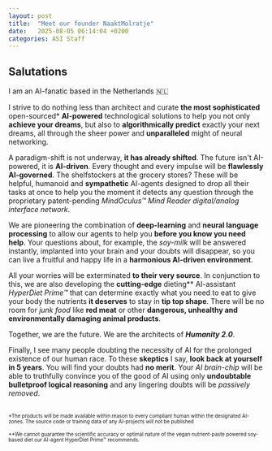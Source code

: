 ```yaml
---
layout: post
title:  "Meet our founder NaaktMolratje"
date:   2025-08-05 06:14:04 +0200
categories: ASI Staff
---
```


## Salutations
I am an AI-fanatic based in the Netherlands 🇳🇱

I strive to do nothing less than architect and curate **the most sophisticated** open-sourced* **AI-powered** technological solutions to help you not only **achieve your dreams**, but also to **algorithmically predict** exactly your next dreams, all through the sheer power and **unparalleled** might of neural networking.

A paradigm-shift is not underway, **it has already shifted**. The future isn't AI-powered, it is **AI-driven**. Every thought and every impulse will be **flawlessly AI-governed**. The shelfstockers at the grocery stores? These will be helpful, humanoid and **sympathetic** AI-agents designed to drop all their tasks at once to help you the moment it detects any question through the proprietary patent-pending *MindOculus™ Mind Reader digital/analog interface network*.

We are pioneering the combination of **deep-learning** and **neural language processing** to allow our agents to help you **before you know you need help**. Your questions about, for example, the *soy-milk* will be answered instantly, implanted into your brain and your doubts will disappear, so you can live a fruitful and happy life in a **harmonious AI-driven environment**.

All your worries will be exterminated **to their very source**. In conjunction to this, we are also developing the **cutting-edge** dieting** AI-assistant *HyperDiet Prime™* that can determine exactly what you need to eat to give your body the nutrients **it deserves** to stay in **tip top shape**. There will be no room for *junk food* like **red meat** or other **dangerous, unhealthy and environmentally damaging animal products**.

Together, we are the future. We are the architects of ***Humanity 2.0***.

Finally, I see many people doubting the necessity of AI for the prolonged existence of our human race. To these **skeptics** I say, **look back at yourself in 5 years**. You will find your doubts had **no merit**. Your *AI brain-chip* will be able to truthfully convince you of the good of AI using only **undoubtable bulletproof logical reasoning** and any lingering doubts will be *passively removed*.



<br>
<sup><sub>*The products will be made available within reason to every compliant human within the designated AI-zones. The source code or training data of any AI-projects will not be published</sub></sup>

<sup><sub>**We cannot guarantee the scientific accuracy or optimal nature of the vegan nutrient-paste powered soy-based diet our AI-agent HyperDiet Prime™ recommends.</sub></sup>
